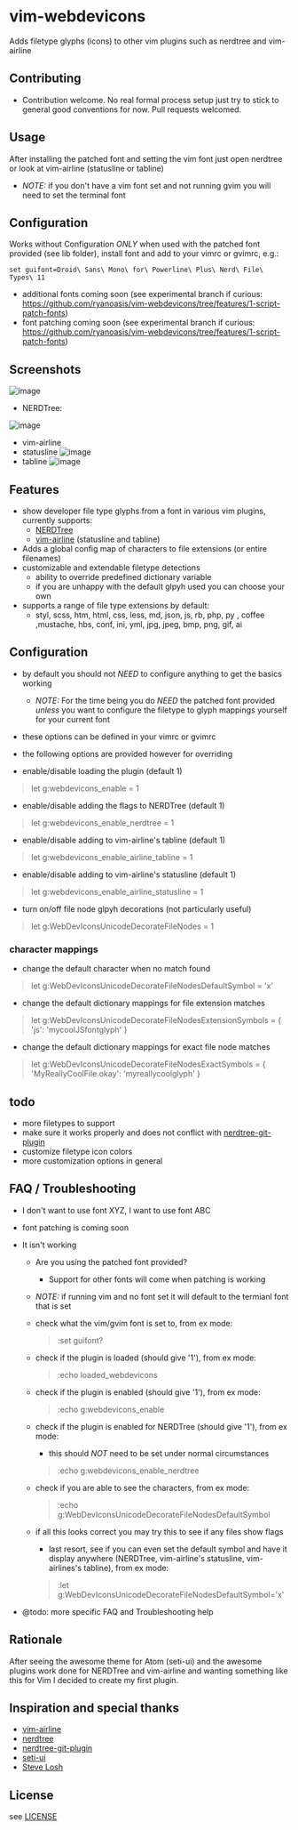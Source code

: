 vim-webdevicons
=================

Adds filetype glyphs (icons) to other vim plugins such as nerdtree and vim-airline

## Contributing

* Contribution welcome. No real formal process setup just try to stick to general good conventions for now. Pull requests welcomed.

## Usage

After installing the patched font and setting the vim font just open nerdtree or look at vim-airline (statusline or tabline)
  * _NOTE:_ if you don't have a vim font set and not running gvim you will need to set the terminal font

## Configuration

Works without Configuration *ONLY* when used with the patched font provided (see lib folder), install font and add to your vimrc or gvimrc, e.g.:

 ```vim
 set guifont=Droid\ Sans\ Mono\ for\ Powerline\ Plus\ Nerd\ File\ Types\ 11
 ```

* additional fonts coming soon (see experimental branch if curious: https://github.com/ryanoasis/vim-webdevicons/tree/features/1-script-patch-fonts)
* font patching coming soon (see experimental branch if curious: https://github.com/ryanoasis/vim-webdevicons/tree/features/1-script-patch-fonts)

## Screenshots

![image](screenshots/vim.png)

* NERDTree:

![image](screenshots/nerdtree.png)

* vim-airline
 * statusline
   ![image](screenshots/airline-statusline.png)
 * tabline
  ![image](screenshots/airline-tabline.png)

## Features
* show developer file type glyphs from a font in various vim plugins, currently supports:
  * [NERDTree](https://github.com/scrooloose/nerdtree)
  * [vim-airline](https://github.com/bling/vim-airline) (statusline and tabline)
* Adds a global config map of characters to file extensions (or entire filenames)
* customizable and extendable filetype detections
  * ability to override predefined dictionary variable
  * if you are unhappy with the default glpyh used you can choose your own
* supports a range of file type extensions by default:
  * styl, scss, htm, html, css, less, md, json, js, rb, php, py , coffee ,mustache, hbs, conf, ini, yml, jpg, jpeg, bmp, png, gif, ai

## Configuration

* by default you should not *NEED* to configure anything to get the basics working
  * _NOTE:_ For the time being you do *NEED* the patched font provided _unless_ you want to configure the filetype to glyph mappings yourself for your current font
* these options can be defined in your vimrc or gvimrc
* the following options are provided however for overriding

* enable/disable loading the plugin (default 1)

 >	let g:webdevicons_enable = 1
 
* enable/disable adding the flags to NERDTree (default 1)

 >	let g:webdevicons_enable_nerdtree = 1

* enable/disable adding to vim-airline's tabline (default 1)

 >	let g:webdevicons_enable_airline_tabline = 1

* enable/disable adding to vim-airline's statusline (default 1)

 >	let g:webdevicons_enable_airline_statusline = 1

* turn on/off file node glpyh decorations (not particularly useful)

 >	let g:WebDevIconsUnicodeDecorateFileNodes = 1

### character mappings

* change the default character when no match found

 >	let g:WebDevIconsUnicodeDecorateFileNodesDefaultSymbol = 'x'

* change the default dictionary mappings for file extension matches

 >	let g:WebDevIconsUnicodeDecorateFileNodesExtensionSymbols = { 'js': 'mycoolJSfontglyph' }

* change the default dictionary mappings for exact file node matches

 >	let g:WebDevIconsUnicodeDecorateFileNodesExactSymbols = { 'MyReallyCoolFile.okay': 'myreallycoolglyph' }

## todo

* more filetypes to support
* make sure it works properly and does not conflict with [nerdtree-git-plugin](https://github.com/Xuyuanp/nerdtree-git-plugin)
* customize filetype icon colors
* more customization options in general

## FAQ / Troubleshooting

* I don't want to use font XYZ, I want to use font ABC
 * font patching is coming soon

* It isn't working
  * Are you using the patched font provided?
    * Support for other fonts will come when patching is working
  * _NOTE:_ if running vim and no font set it will default to the termianl font that is set
  * check what the vim/gvim font is set to, from ex mode:

    >	:set guifont?

  * check if the plugin is loaded (should give '1'), from ex mode:

    >	:echo loaded_webdevicons

  * check if the plugin is enabled (should give '1'), from ex mode:

    >	:echo g:webdevicons_enable

  * check if the plugin is enabled for NERDTree (should give '1'), from ex mode:
    * this should *NOT* need to be set under normal circumstances

    >	:echo g:webdevicons_enable_nerdtree

  * check if you are able to see the characters, from ex mode:

    >	:echo g:WebDevIconsUnicodeDecorateFileNodesDefaultSymbol

  * if all this looks correct you may try this to see if any files show flags
    * last resort, see if you can even set the default symbol and have it display anywhere (NERDTree, vim-airline's statusline, vim-airlines's tabline), from ex mode:

    >	:let g:WebDevIconsUnicodeDecorateFileNodesDefaultSymbol='x'

* @todo: more specific FAQ and Troubleshooting help

## Rationale

After seeing the awesome theme for Atom (seti-ui) and the awesome plugins work done for NERDTree and vim-airline and wanting something like this for Vim I decided to create my first plugin.

## Inspiration and special thanks

* [vim-airline](https://github.com/bling/vim-airline)
* [nerdtree](https://github.com/scrooloose/nerdtree)
* [nerdtree-git-plugin](https://github.com/Xuyuanp/nerdtree-git-plugin)
* [seti-ui](https://atom.io/themes/seti-ui)
* [Steve Losh](http://learnvimscriptthehardway.stevelosh.com/)

## License

see [LICENSE](LICENSE)
